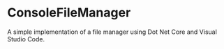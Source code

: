 # ConsoleFileManager
A simple implementation of a file manager using Dot Net Core and Visual Studio Code.
